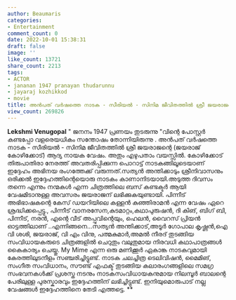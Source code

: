 ```yaml
---
author: Beaumaris
categories:
- Entertainment
comment_count: 0
date: 2022-10-01 15:38:31
draft: false
image: ''
like_count: 13721
share_count: 2213
tags:
- ACTOR
- jananan 1947 pranayan thudarunnu
- jayaraj kozhikkod
- movie
title: അൻപത് വർഷത്തെ നാടക - സീരിയൽ - സിനിമ ജീവിതത്തിൽ ശ്രീ ജയരാജന്റെ ആദ്യ നായക വേഷം
view_count: 269826
---
```


**Lekshmi Venugopal** " ജനനം 1947 പ്രണയം തുടരുന്നു "വിന്റെ പോസ്റ്റർ കണ്ടപ്പോ വളരെയധികം സന്തോഷം തോന്നിയിരുന്നു . അൻപത് വർഷത്തെ നാടക - സീരിയൽ - സിനിമ ജീവിതത്തിൽ ശ്രീ ജയരാജന്റെ (ജയരാജ് കോഴിക്കോട്) ആദ്യ നായക വേഷം. അതും എഴുപതാം വയസ്സിൽ. കോഴിക്കോട് തിരുപാതിരാ നേരത്ത് അവതരിപ്പിക്കുന്ന പൊറാട്ട് നാടകങ്ങിലൂടെയാണ് ഇദ്ദേഹം അഭിനയ രംഗത്തേക്ക് വരുന്നത്.സത്യൻ അന്തിക്കാടും ശ്രീനിവാസനും ഒരിക്കൽ ഇദ്ദേഹത്തിന്റെയൊരു നാടകം കാണാനിടയായി.അടുത്ത ദിവസം തന്നെ എന്നും നന്മകൾ എന്ന ചിത്രത്തിലെ ബസ് കണ്ടക്ടർ ആയി വേഷമിടാനുള്ള അവസരം ജയരാജന് ലഭിക്കുകയുണ്ടായി. പിന്നീട് അഭിഭാഷകന്റെ കേസ് ഡയറിയിലെ കള്ളൻ കുഞ്ഞിരാമൻ എന്ന വേഷം ഏറെ ശ്രദ്ധിക്കപ്പെട്ടു., പിന്നീട് വാനരസേന,കുടമാറ്റം,കഥാപുരുഷൻ, ദി കിങ്, ബിഗ് ബി, പിന്നീട്, നരൻ, എന്റെ വീട് അപ്പുവിന്റെയും, ഹെലൻ, വൈറസ് പ്രിയൻ ഓട്ടത്തിലാണ് ..എന്നിങ്ങനെ...സത്യൻ അന്തിക്കാട്,അടൂർ ഗോപാല കൃഷ്ണൻ,ഐ വി ശശി, ജയരാജ്, വി എം വിനു, പത്മകുമാർ,അമൽ നീരദ് തുടങ്ങിയ സംവിധായകരുടെ ചിത്രങ്ങളിൽ ചെറുതും വലുതുമായ നിരവധി കഥാപാത്രങ്ങൾ കൈകാര്യം ചെയ്തു. My Mime എന്ന ഒരു മണിക്കൂർ ഏകാങ്ക നാടകവുമായി കേരത്തിലുടനീളം സഞ്ചരിച്ചിട്ടുണ്ട്. നാടക ചലച്ചിത്ര ടെലിവിഷൻ, മൈമിങ്, സംഗീത സംവിധാനം, സൗണ്ട് എഫക്ട് തുടങ്ങിയ കലാരംഗങ്ങളിലെ സമഗ്ര സംഭവനകൾക്ക് പ്രശസ്ത നടനും നാടകസംവിധായകനുമായ നിലമ്പൂർ ബാലന്റെ പേരിലുള്ള പുരസ്കാരവും ഇദ്ദേഹത്തിന് ലഭിച്ചിട്ടുണ്ട്. ഇനിയുമൊരുപാട് നല്ല വേഷങ്ങൾ ഇദ്ദേഹത്തിനെ തേടി എത്തട്ടെ. **